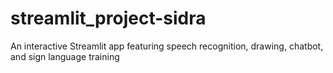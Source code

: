 # streamlit_project-sidra
An interactive Streamlit app featuring speech recognition, drawing, chatbot, and sign language training
